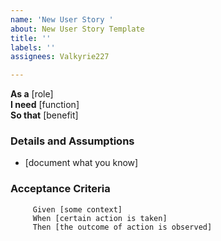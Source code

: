 ```yaml
---
name: 'New User Story '
about: New User Story Template
title: ''
labels: ''
assignees: Valkyrie227

---
```


**As a** [role]  
**I need** [function]  
**So that** [benefit]  
       
### Details and Assumptions
* [document what you know]
       
### Acceptance Criteria  

```Gherkin
     Given [some context]
     When [certain action is taken]
     Then [the outcome of action is observed]
```

